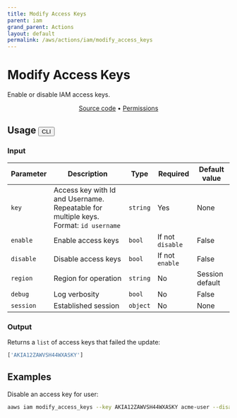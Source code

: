 ```yaml
---
title: Modify Access Keys
parent: iam
grand_parent: Actions
layout: default
permalink: /aws/actions/iam/modify_access_keys
---
```


# Modify Access Keys

Enable or disable IAM access keys.<br/>

<p align="center">
   <a href="https://github.com/avtomat-hub/avtomat-aws/tree/main/avtomat_aws/iam/modify_access_keys.py">Source code</a> •
   <a href="/aws/permissions/iam/modify_access_keys">Permissions</a>
</p>

## Usage <button id="cliButton" class="btn fs-3" onclick="toggleTables()" style="display: inline;">CLI</button> <button id="progButton" class="btn fs-3" onclick="toggleTables()" style="display: none;">Programmatic</button>

<div markdown="1" id="cliTable" style="display: block;">

### Input

| Parameter | Description                                                                          | Type     | Required         | Default value   |
|-----------|--------------------------------------------------------------------------------------|----------|------------------|-----------------|
| `key`     | Access key with Id and Username. Repeatable for multiple keys. Format: `id username` | `string` | Yes              | None            |
| `enable`  | Enable access keys                                                                   | `bool`   | If not `disable` | False           |
| `disable` | Disable access keys                                                                  | `bool`   | If not `enable`  | False           |
| `region`  | Region for operation                                                                 | `string` | No               | Session default |
| `debug`   | Log verbosity                                                                        | `bool`   | No               | False           |
| `session` | Established session                                                                  | `object` | No               | None            |

### Output

Returns a `list` of access keys that failed the update:

```python
['AKIA12ZAWVSH44WXASKY']
```

## Examples

Disable an access key for user:

```bash
aaws iam modify_access_keys --key AKIA12ZAWVSH44WXASKY acme-user --disable
```

</div>

<div markdown="1" id="progTable" style="display: none;">

### Input

| Parameter | Description           | Type     | Required         | Default value   |
|-----------|-----------------------|----------|------------------|-----------------|
| `keys`    | Access keys to modify | `dict`   | Yes              | None            |
| `enable`  | Enable access keys    | `bool`   | If not `disable` | False           |
| `disable` | Disable access keys   | `bool`   | If not `enable`  | False           |
| `region`  | Region for operation  | `string` | No               | Session default |
| `debug`   | Log verbosity         | `bool`   | No               | False           |
| `session` | Established session   | `object` | No               | None            |

### Output

Returns a `list` of access keys that failed the update:

```python
['AKIA12ZAWVSH44WXASKY']
```

### Examples

```python
from avtomat_aws import iam
response = iam.modify_access_keys(keys=[{"AccessKeyId": "AKIA12ZAWVSH44WXASKY", "UserName": "acme-user"}],
                                 disable=True)
```

</div>

<script>
  function toggleTables() {
    var cliTable = document.getElementById("cliTable");
    var progTable = document.getElementById("progTable");
    var cliButton = document.getElementById("cliButton");
    var progButton = document.getElementById("progButton");
    if (cliTable.style.display === "none") {
      cliTable.style.display = "block";
      progTable.style.display = "none";
    } else {
      cliTable.style.display = "none";
      progTable.style.display = "block";
    }
    if (cliButton.style.display === "none") {
      cliButton.style.display = "inline";
      progButton.style.display = "none";
    } else {
      cliButton.style.display = "none";
      progButton.style.display = "inline";
    } 
  }
</script>